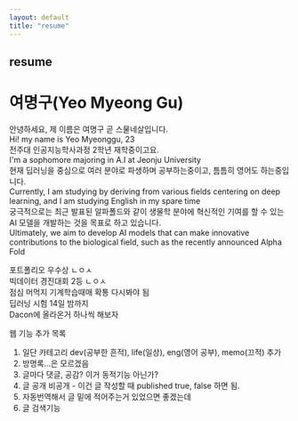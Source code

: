 ```yaml
---
layout: default
title: "resume"
---
```


## resume

# **여명구(Yeo Myeong Gu)**

안녕하세요, 제 이름은 여명구 곧 스물네살입니다.  
Hi! my name is Yeo Myeonggu, 23  
전주대 인공지능학사과정 2학년 재학중이고요.  
I'm a sophomore majoring in A.I at Jeonju University  
현재 딥러닝을 중심으로 여러 분야로 파생하며 공부하는중이고, 틈틈히 영어도 하는중입니다.  
Currently, I am studying by deriving from various fields centering on deep learning, and I am studying English in my spare time  
궁극적으로는 최근 발표된 알파폴드와 같이 생물학 분야에 혁신적인 기여를 할 수 있는 AI 모델을 개발하는 것을 목표로 하고 있습니다.  
Ultimately, we aim to develop AI models that can make innovative contributions to the biological field, such as the recently announced Alpha Fold


포트폴리오 우수상 ㄴㅇㅅ  
빅데이터 경진대회 2등 ㄴㅇㅅ  
점심 머먹지
기계학습때매 확통 다시봐야 됨    
딥러닝 시험 14일 밤까지  
Dacon에 올라온거 하나씩 해보자  

웹 기능 추가 목록  
1. 일단 카테고리 dev(공부한 흔적), life(일상), eng(영어 공부), memo(끄적) 추가
2. 방명록...은 모르겠음
3. 글마다 댓글, 공감? 이거 동적기능 아닌가?  
4. 글 공개 비공개 - 이건 글 작성할 때 published true, false 하면 됨.  
5. 자동번역해서 글 밑에 적어주는거 있었으면 좋겠는데
6. 글 검색기능  
